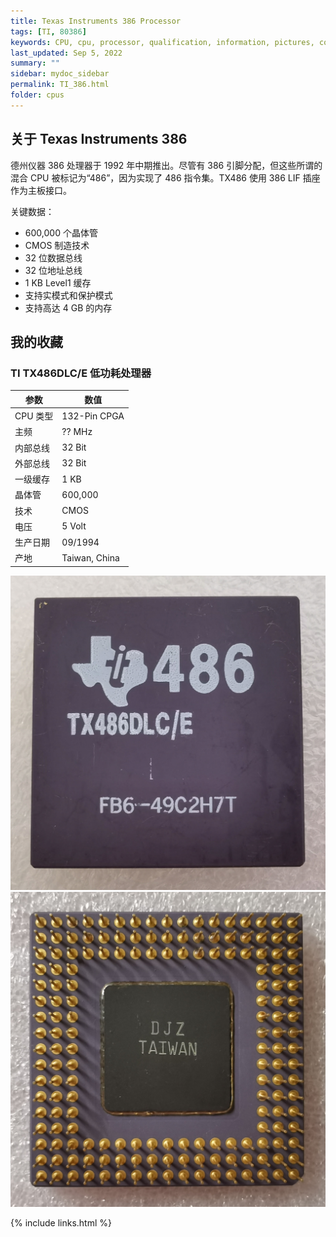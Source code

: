 ```yaml
---
title: Texas Instruments 386 Processor
tags: [TI, 80386]
keywords: CPU, cpu, processor, qualification, information, pictures, core, frequency, chip packaging, packaging, cpu info, x86, collection, amd, cyrix, harris, ibm, idt, iit, intel, motorola, nec, sgs, sgs-thomson, siemens, ST, signetics, mhs, ti, texas instruments, ulsi, umc, weitek, zilog, 808x, 8085, 8088, 8086, 80188, 80186, 80286, 286, 80386, 386, i386, Am386, 386sx, 386dx, 486, i486, 586, 486sx, 486dx, overdrive, 487, pentium, 586, 5x86, 386dlc, 386slc, 486dx2, mmx, ppro, pentium-pro, pro, athlon, duron, z80, dirk oppelt, dirk, oppelt, engineering, sample, samples
last_updated: Sep 5, 2022
summary: ""
sidebar: mydoc_sidebar
permalink: TI_386.html
folder: cpus
---
```


## 关于 Texas Instruments 386

德州仪器 386 处理器于 1992 年中期推出。尽管有 386 引脚分配，但这些所谓的混合 CPU 被标记为“486”，因为实现了 486 指令集。TX486 使用 386 LIF 插座作为主板接口。

关键数据：
 - 600,000 个晶体管
 - CMOS 制造技术
 - 32 位数据总线
 - 32 位地址总线
 - 1 KB Level1 缓存
 - 支持实模式和保护模式
 - 支持高达 4 GB 的内存

## 我的收藏

### TI TX486DLC/E 低功耗处理器

| 参数 | 数值 |
| ------ | ------ |
| CPU 类型 | 132-Pin CPGA |
| 主频 | ?? MHz |
| 内部总线 | 32 Bit |
| 外部总线 | 32 Bit |
| 一级缓存 | 1 KB  |
| 晶体管 | 600,000 |
| 技术 | CMOS |
| 电压 | 5 Volt |
| 生产日期 | 09/1994 |
| 产地 | Taiwan, China |

![TI TX486DLC/E 正面](/images/cpus/TI/TI_TX486DLCE_1.jpg)
![TI TX486DLC/E 反面](/images/cpus/TI/TI_TX486DLCE_2.jpg)

{% include links.html %}
